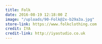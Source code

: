 ```yaml
---
title: Folk
date: 2016-08-19 12:18:00 Z
image: "/uploads/90-Folk@2x-b29a3a.jpg"
store-link: https://www.folkclothing.com
credit: IYA
credit-link: http://iyastudio.co.uk
---
```



